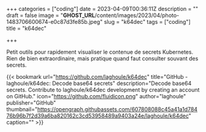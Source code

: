 +++
categories = ["coding"]
date = 2023-04-09T00:36:11Z
description = ""
draft = false
image = "__GHOST_URL__/content/images/2023/04/photo-1483706600674-e0c87d3fe85b.jpeg"
slug = "k64dec"
tags = ["coding"]
title = "k64dec"

+++


Petit outils pour rapidement visualiser le contenue de secrets Kubernetes. Rien de bien extraordinaire, mais pratique quand faut consulter souvant des secrets.

{{< bookmark url="https://github.com/laghoule/k64dec" title="GitHub - laghoule/k64dec: Decode base64 secrets" description="Decode base64 secrets. Contribute to laghoule/k64dec development by creating an account on GitHub." icon="https://github.com/fluidicon.png" author="laghoule" publisher="GitHub" thumbnail="https://opengraph.githubassets.com/607808088c45a41a1d78476b96b7f2d39a6ba820162c3cd53958489a9403a24e/laghoule/k64dec" caption="" >}}

